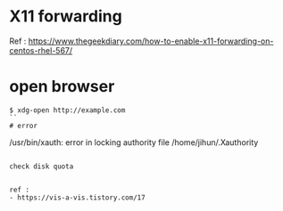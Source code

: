 # X11 forwarding
Ref : https://www.thegeekdiary.com/how-to-enable-x11-forwarding-on-centos-rhel-567/
# open browser
```
$ xdg-open http://example.com
``
# error
```
/usr/bin/xauth:  error in locking authority file /home/jihun/.Xauthority
```

check disk quota


ref : 
- https://vis-a-vis.tistory.com/17
